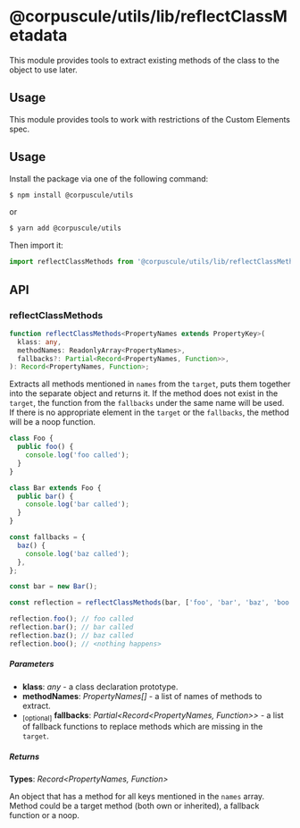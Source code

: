 # @corpuscule/utils/lib/reflectClassMetadata

This module provides tools to extract existing methods of the class to the
object to use later.

## Usage

This module provides tools to work with restrictions of the Custom Elements
spec.

## Usage

Install the package via one of the following command:

```bash
$ npm install @corpuscule/utils
```

or

```bash
$ yarn add @corpuscule/utils
```

Then import it:

```typescript
import reflectClassMethods from '@corpuscule/utils/lib/reflectClassMethods';
```

## API

### reflectClassMethods

```typescript
function reflectClassMethods<PropertyNames extends PropertyKey>(
  klass: any,
  methodNames: ReadonlyArray<PropertyNames>,
  fallbacks?: Partial<Record<PropertyNames, Function>>,
): Record<PropertyNames, Function>;
```

Extracts all methods mentioned in `names` from the `target`, puts them together
into the separate object and returns it. If the method does not exist in the
`target`, the function from the `fallbacks` under the same name will be used. If
there is no appropriate element in the `target` or the `fallbacks`, the method
will be a noop function.

```typescript
class Foo {
  public foo() {
    console.log('foo called');
  }
}

class Bar extends Foo {
  public bar() {
    console.log('bar called');
  }
}

const fallbacks = {
  baz() {
    console.log('baz called');
  },
};

const bar = new Bar();

const reflection = reflectClassMethods(bar, ['foo', 'bar', 'baz', 'boo'], fallbacks);

reflection.foo(); // foo called
reflection.bar(); // bar called
reflection.baz(); // baz called
reflection.boo(); // <nothing happens>
```

##### Parameters

- **klass**: _any_ - a class declaration prototype.
- **methodNames**: _PropertyNames[]_ - a list of names of methods to extract.
- <sub>[optional]</sub> **fallbacks**: _Partial<Record<PropertyNames, Function>>_ -
  a list of fallback functions to replace methods which are missing in the
  `target`.

##### Returns

**Types**: _Record<PropertyNames, Function>_

An object that has a method for all keys mentioned in the `names` array. Method
could be a target method (both own or inherited), a fallback function or a noop.
